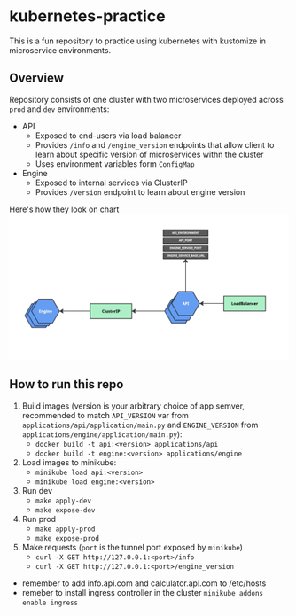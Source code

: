 # kubernetes-practice
This is a fun repository to practice using kubernetes with kustomize in microservice environments.

## Overview
Repository consists of one cluster with two microservices deployed across `prod` and `dev` environments:
- API
    - Exposed to end-users via load balancer
    - Provides `/info` and `/engine_version` endpoints that allow client to learn about specific version of microservices withn the cluster
    - Uses environment variables form `ConfigMap`
- Engine
    - Exposed to internal services via ClusterIP
    - Provides `/version` endpoint to learn about engine version

Here's how they look on chart
![Cluster schema](./app_schema.jpg)

## How to run this repo
1. Build images (version is your arbitrary choice of app semver, recommended to match `API_VERSION` var from `applications/api/application/main.py` and `ENGINE_VERSION` from `applications/engine/application/main.py`):
    - `docker build -t api:<version> applications/api`
    - `docker build -t engine:<version> applications/engine`
2. Load images to minikube:
    - `minikube load api:<version>`
    - `minikube load engine:<version>`
3. Run dev
    - `make apply-dev`
    - `make expose-dev`
4. Run prod
    - `make apply-prod`
    - `make expose-prod`
5. Make requests (`port` is the tunnel port exposed by `minikube`)
    - `curl -X GET http://127.0.0.1:<port>/info`
    - `curl -X GET http://127.0.0.1:<port>/engine_version`


- remember to add info.api.com and calculator.api.com to /etc/hosts
- remeber to install ingress controller in the cluster `minikube addons enable ingress`
